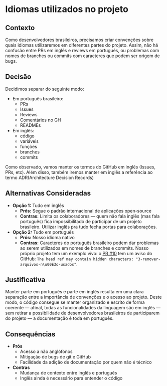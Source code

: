 # Idiomas utilizados no projeto

## Contexto

Como desenvolvedores brasileiros, precisamos criar convenções sobre quais idiomas utilizaremos em diferentes partes do projeto. Assim, não há confusão entre PRs em inglês e reviews em português, ou problemas com nomes de branches ou commits com caracteres que podem ser origem de bugs.

## Decisão

Decidimos separar do seguinte modo:

- Em português brasileiro:
  - PRs
  - Issues
  - Reviews
  - Comentários no GH
  - READMEs
- Em inglês:
  - código
  - variáveis
  - funções
  - branches
  - commits

Como observado, vamos manter os termos do GitHub em inglês (Issues, PRs, etc). Além disso, também iremos manter em inglês a referência ao termo ADR(Architecture Decision Records) 

## Alternativas Consideradas

- **Opção 1:** Tudo em inglês
  - **Prós:** Segue o padrão internacional de aplicações open-source
  - **Contras:** Limita os colaboradores — quem não fala inglês (mas fala português) fica impossibilitado de participar de um projeto brasileiro. Utilizar inglês pra tudo fecha portas para colaborações.
- **Opção 2:** Tudo em português
  - **Prós:** Nosso idioma nativo
  - **Contras:** Caracteres do português brasileiro podem dar problemas ao serem utilizados em nomes de branches e commits. Nosso próprio projeto tem um exemplo vivo: o [PR #10](https://github.com/lumamontes/biblioteca-de-zines/pull/10) tem um aviso do GitHub: `The head ref may contain hidden characters: "3-remover-arquivos-n\u00E3o-usados"`.
  
## Justificativa

Manter parte em português e parte em inglês resulta em uma clara separação entre a importância de convenções e o acesso ao projeto. Deste modo, o código consegue se manter organizado e escrito de forma coerente — afinal, todas as funcionalidades da linguagem são em inglês — sem retirar a possibilidade de desenvolvedores brasileiros de participarem do projeto — a documentação é toda em português.

## Consequências

- **Prós**
  - Acesso a não anglófonos
  - Mitigação de bugs de git e GitHub
  - Facilidade da adição de documentação por quem não é técnico
- **Contras**
  - Mudança de contexto entre inglês e português
  - Inglês ainda é necessário para entender o código